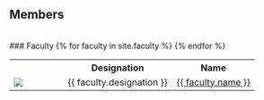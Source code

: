## Members

<br>
### Faculty

<table>
  <tbody>
    <tr><th width="80px"> </th><th>Designation</th><th>Name</th></tr>
    {% for faculty in site.faculty %}
    <tr>
      <td><img src="{{ faculty.photo_url }}"></td>
      <td>{{ faculty.designation }}</td>
      <td><a href="{{ faculty.sit_url }}">{{ faculty.name }}</a></td>
    </tr>
    {% endfor %}
  </tbody>
</table>
